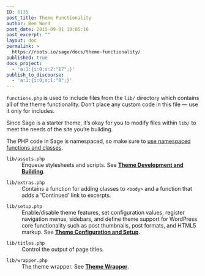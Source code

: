 ```yaml
---
ID: 6135
post_title: Theme Functionality
author: Ben Word
post_date: 2015-09-01 19:05:16
post_excerpt: ""
layout: doc
permalink: >
  https://roots.io/sage/docs/theme-functionality/
published: true
docs_project:
  - 'a:1:{i:0;s:2:"17";}'
publish_to_discourse:
  - 'a:1:{i:0;s:1:"0";}'
---
```

`functions.php` is used to include files from the `lib/` directory which contains all of the theme functionality. Don’t place any custom code in this file — use it only for includes. 

Since Sage is a starter theme, it’s okay for you to modify files within `lib/` to meet the needs of the site you’re building. 

The PHP code in Sage is namespaced, so make sure to [use namespaced functions and classes](https://roots.io/upping-php-requirements-in-your-wordpress-themes-and-plugins/).

<dl class="dl-horizontal">
  <dt><code>lib/assets.php</code></dt>
  <dd>Enqueue stylesheets and scripts. See <a href="/sage/docs/theme-development/"><b>Theme Development and Building</b></a>.</dd>
</dl>
<dl class="dl-horizontal">
  <dt><code>lib/extras.php</code></dt>
  <dd>Contains a function for adding classes to <code>&lt;body&gt;</code> and a function that adds a 'Continued' link to excerpts.</dd>
</dl>
<dl class="dl-horizontal">
  <dt><code>lib/setup.php</code></dt>
  <dd>Enable/disable theme features, set configuration values, register navigation menus, sidebars, and define theme support for WordPress core functionality such as post thumbnails, post formats, and HTML5 markup. See <a href="/sage/docs/theme-configuration/"><b>Theme Configuration and Setup</b></a>.</dd>
</dl>
<dl class="dl-horizontal">
  <dt><code>lib/titles.php</code></dt>
  <dd>Control the output of page titles.</dd>
</dl>
<dl class="dl-horizontal">
  <dt><code>lib/wrapper.php</code></dt>
  <dd>The theme wrapper. See <a href="/sage/docs/theme-wrapper/"><b>Theme Wrapper</b></a>.</dd>
</dl>